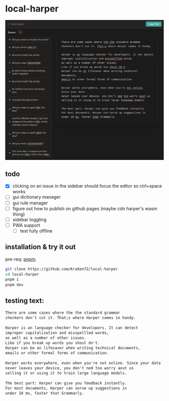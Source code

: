 # local-harper
![screenshot](assets/screenshot1.png)

## todo
- [x] clicking on an issue in the sidebar should focus the editor so ctrl+space works
- [ ] gui dictionary manager
- [ ] gui rule manager
- [ ] figure out how to publish on github pages (maybe cdn harper's wasm thing)
- [ ] sidebar toggling
- [ ] PWA support
	- [ ] test fully offline

## installation & try it out
pre-req: [pnpm](https://pnpm.io/installation).
```bash
git clone https://github.com/KraXen72/local-harper
cd local-harper
pnpm i
pnpm dev
```

## testing text:
```
There are some cases where the the standard grammar
checkers don't cut it. That;s where Harper comes in handy.

Harper is an language checker for developers. It can detect
improper capitalization and misspellled words,
as well as a number of other issues.
Like if you break up words you shoul dn't.
Harper can be an lifesaver when writing technical documents, 
emails or other formal forms of communication.

Harper works everywhere, even when you're not online. Since your data
never leaves your device, you don't ned too worry aout us
selling it or using it to train large language models.

The best part: Harper can give you feedback instantly.
For most documents, Harper can serve up suggestions in
under 10 ms, faster that Grammarly.
```
